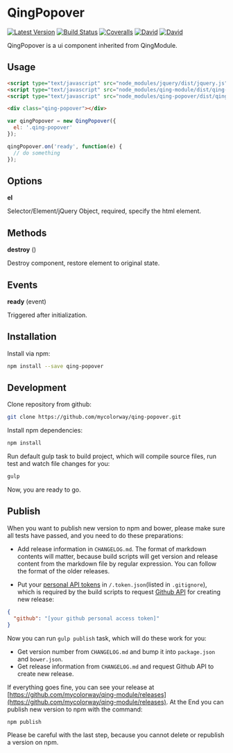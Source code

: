 # QingPopover

[![Latest Version](https://img.shields.io/npm/v/qing-popover.svg)](https://www.npmjs.com/package/qing-popover)
[![Build Status](https://img.shields.io/travis/mycolorway/qing-popover.svg)](https://travis-ci.org/mycolorway/qing-popover)
[![Coveralls](https://img.shields.io/coveralls/mycolorway/qing-popover.svg)](https://coveralls.io/github/mycolorway/qing-popover)
[![David](https://img.shields.io/david/mycolorway/qing-popover.svg)](https://david-dm.org/mycolorway/qing-popover)
[![David](https://img.shields.io/david/dev/mycolorway/qing-popover.svg)](https://david-dm.org/mycolorway/qing-popover#info=devDependencies)

QingPopover is a ui component inherited from QingModule.

## Usage

```html
<script type="text/javascript" src="node_modules/jquery/dist/jquery.js"></script>
<script type="text/javascript" src="node_modules/qing-module/dist/qing-module.js"></script>
<script type="text/javascript" src="node_modules/qing-popover/dist/qing-popover.js"></script>

<div class="qing-popover"></div>
```

```js
var qingPopover = new QingPopover({
  el: '.qing-popover'
});

qingPopover.on('ready', function(e) {
  // do something
});
```

## Options

__el__

Selector/Element/jQuery Object, required, specify the html element.

## Methods

__destroy__ ()

Destroy component, restore element to original state.

## Events

__ready__ (event)

Triggered after initialization.

## Installation

Install via npm:

```bash
npm install --save qing-popover
```

## Development

Clone repository from github:

```bash
git clone https://github.com/mycolorway/qing-popover.git
```

Install npm dependencies:

```bash
npm install
```

Run default gulp task to build project, which will compile source files, run test and watch file changes for you:

```bash
gulp
```

Now, you are ready to go.

## Publish

When you want to publish new version to npm and bower, please make sure all tests have passed, and you need to do these preparations:

* Add release information in `CHANGELOG.md`. The format of markdown contents will matter, because build scripts will get version and release content from the markdown file by regular expression. You can follow the format of the older releases.

* Put your [personal API tokens](https://github.com/blog/1509-personal-api-tokens) in `/.token.json`(listed in `.gitignore`), which is required by the build scripts to request [Github API](https://developer.github.com/v3/) for creating new release:

```json
{
  "github": "[your github personal access token]"
}
```

Now you can run `gulp publish` task, which will do these work for you:

* Get version number from `CHANGELOG.md` and bump it into `package.json` and `bower.json`.
* Get release information from `CHANGELOG.md` and request Github API to create new release.

If everything goes fine, you can see your release at [https://github.com/mycolorway/qing-module/releases](https://github.com/mycolorway/qing-module/releases). At the End you can publish new version to npm with the command:

```bash
npm publish
```

Please be careful with the last step, because you cannot delete or republish a version on npm.
